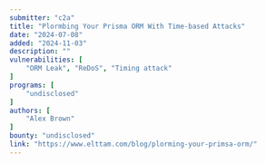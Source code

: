 ```yaml
---
submitter: "c2a"
title: "Plormbing Your Prisma ORM With Time-based Attacks"
date: "2024-07-08"
added: "2024-11-03"
description: ""
vulnerabilities: [
    "ORM Leak", "ReDoS", "Timing attack"
]
programs: [
    "undisclosed"
]
authors: [
    "Alex Brown"
]
bounty: "undisclosed"
link: "https://www.elttam.com/blog/plorming-your-primsa-orm/"
---
```




